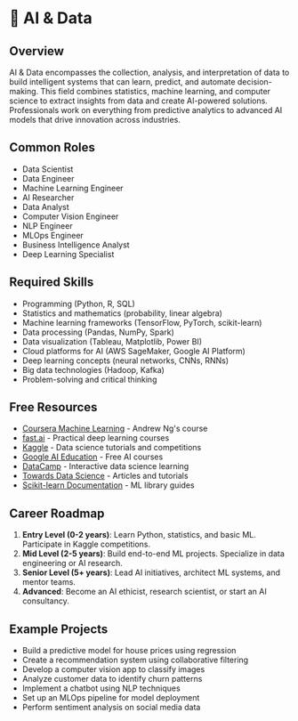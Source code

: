 # 🧠 AI & Data

## Overview
AI & Data encompasses the collection, analysis, and interpretation of data to build intelligent systems that can learn, predict, and automate decision-making. This field combines statistics, machine learning, and computer science to extract insights from data and create AI-powered solutions. Professionals work on everything from predictive analytics to advanced AI models that drive innovation across industries.

## Common Roles
- Data Scientist
- Data Engineer
- Machine Learning Engineer
- AI Researcher
- Data Analyst
- Computer Vision Engineer
- NLP Engineer
- MLOps Engineer
- Business Intelligence Analyst
- Deep Learning Specialist

## Required Skills
- Programming (Python, R, SQL)
- Statistics and mathematics (probability, linear algebra)
- Machine learning frameworks (TensorFlow, PyTorch, scikit-learn)
- Data processing (Pandas, NumPy, Spark)
- Data visualization (Tableau, Matplotlib, Power BI)
- Cloud platforms for AI (AWS SageMaker, Google AI Platform)
- Deep learning concepts (neural networks, CNNs, RNNs)
- Big data technologies (Hadoop, Kafka)
- Problem-solving and critical thinking

## Free Resources
- [Coursera Machine Learning](https://www.coursera.org/learn/machine-learning) - Andrew Ng's course
- [fast.ai](https://www.fast.ai/) - Practical deep learning courses
- [Kaggle](https://www.kaggle.com/learn) - Data science tutorials and competitions
- [Google AI Education](https://ai.google/education/) - Free AI courses
- [DataCamp](https://www.datacamp.com/) - Interactive data science learning
- [Towards Data Science](https://towardsdatascience.com/) - Articles and tutorials
- [Scikit-learn Documentation](https://scikit-learn.org/stable/user_guide.html) - ML library guides

## Career Roadmap
1. **Entry Level (0-2 years)**: Learn Python, statistics, and basic ML. Participate in Kaggle competitions.
2. **Mid Level (2-5 years)**: Build end-to-end ML projects. Specialize in data engineering or AI research.
3. **Senior Level (5+ years)**: Lead AI initiatives, architect ML systems, and mentor teams.
4. **Advanced**: Become an AI ethicist, research scientist, or start an AI consultancy.

## Example Projects
- Build a predictive model for house prices using regression
- Create a recommendation system using collaborative filtering
- Develop a computer vision app to classify images
- Analyze customer data to identify churn patterns
- Implement a chatbot using NLP techniques
- Set up an MLOps pipeline for model deployment
- Perform sentiment analysis on social media data
